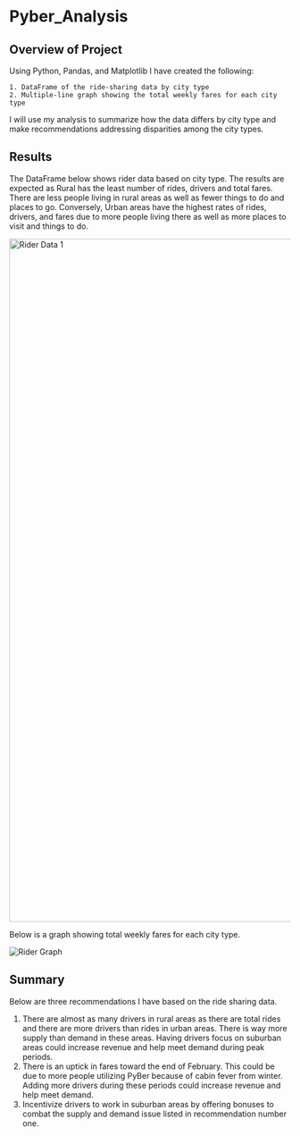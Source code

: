 # Pyber_Analysis

## Overview of Project

Using Python, Pandas, and Matplotlib I have created the following:
    
    1. DataFrame of the ride-sharing data by city type
    2. Multiple-line graph showing the total weekly fares for each city type
    
I will use my analysis to summarize how the data differs by city type and make recommendations addressing disparities among the city types.


## Results

The DataFrame below shows rider data based on city type.  The results are expected as Rural has the least number of rides, drivers and total fares. There are less people living in rural areas as well as fewer things to do and places to go.  Conversely, Urban areas have the highest rates of rides, drivers, and fares due to more people living there as well as more places to visit and things to do.  

<img width="1223" alt="Rider Data 1" src="https://user-images.githubusercontent.com/100809925/161858653-c2826090-3570-4541-812d-49706754f318.png">

Below is a graph showing total weekly fares for each city type.

![Rider Graph](https://user-images.githubusercontent.com/100809925/161858715-17f05763-b42e-4e28-bad4-a3a84d6e777e.png)

## Summary

Below are three recommendations I have based on the ride sharing data.
    
1. There are almost as many drivers in rural areas as there are total rides and there are more drivers than rides in urban areas.  There is way more supply than demand in these areas.  Having drivers focus on suburban areas could increase revenue and help meet demand during peak periods.  
2. There is an uptick in fares toward the end of February.  This could be due to more people utilizing PyBer because of cabin fever from winter.  Adding more drivers during these periods could increase revenue and help meet demand.
3. Incentivize drivers to work in suburban areas by offering bonuses to combat the supply and demand issue listed in recommendation number one.
